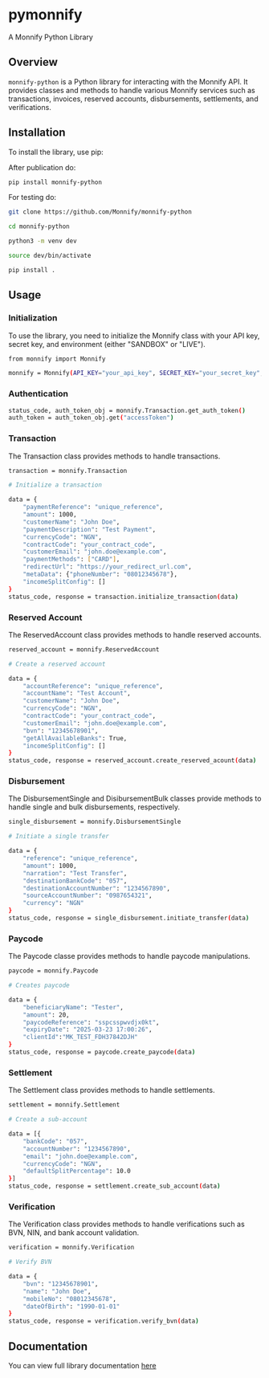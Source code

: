 # pymonnify
A Monnify Python Library

## Overview

`monnify-python` is a Python library for interacting with the Monnify API. It provides classes and methods to handle various Monnify services such as transactions, invoices, reserved accounts, disbursements, settlements, and verifications.

## Installation

To install the library, use pip:

After publication do:

```sh
pip install monnify-python
```

For testing do:
```sh
git clone https://github.com/Monnify/monnify-python

cd monnify-python

python3 -m venv dev

source dev/bin/activate

pip install .
```

## Usage

### Initialization
To use the library, you need to initialize the Monnify class with your API key, secret key, and environment (either "SANDBOX" or "LIVE").

```sh
from monnify import Monnify

monnify = Monnify(API_KEY="your_api_key", SECRET_KEY="your_secret_key", ENV="SANDBOX")
```
### Authentication

```sh
status_code, auth_token_obj = monnify.Transaction.get_auth_token()
auth_token = auth_token_obj.get("accessToken")
```

### Transaction
The Transaction class provides methods to handle transactions.

```sh
transaction = monnify.Transaction

# Initialize a transaction

data = {
    "paymentReference": "unique_reference",
    "amount": 1000,
    "customerName": "John Doe",
    "paymentDescription": "Test Payment",
    "currencyCode": "NGN",
    "contractCode": "your_contract_code",
    "customerEmail": "john.doe@example.com",
    "paymentMethods": ["CARD"],
    "redirectUrl": "https://your_redirect_url.com",
    "metaData": {"phoneNumber": "08012345678"},
    "incomeSplitConfig": []
}
status_code, response = transaction.initialize_transaction(data)
```



### Reserved Account
The ReservedAccount class provides methods to handle reserved accounts.

```sh
reserved_account = monnify.ReservedAccount

# Create a reserved account

data = {
    "accountReference": "unique_reference",
    "accountName": "Test Account",
    "customerName": "John Doe",
    "currencyCode": "NGN",
    "contractCode": "your_contract_code",
    "customerEmail": "john.doe@example.com",
    "bvn": "12345678901",
    "getAllAvailableBanks": True,
    "incomeSplitConfig": []
}
status_code, response = reserved_account.create_reserved_acount(data)
```


### Disbursement

The DisbursementSingle and DisibursementBulk classes provide methods to handle single and bulk disbursements, respectively.

```sh
single_disbursement = monnify.DisbursementSingle

# Initiate a single transfer

data = {
    "reference": "unique_reference",
    "amount": 1000,
    "narration": "Test Transfer",
    "destinationBankCode": "057",
    "destinationAccountNumber": "1234567890",
    "sourceAccountNumber": "0987654321",
    "currency": "NGN"
}
status_code, response = single_disbursement.initiate_transfer(data)
```

### Paycode

The Paycode classe provides methods to handle paycode manipulations.

```sh
paycode = monnify.Paycode

# Creates paycode

data = {
    "beneficiaryName": "Tester",
    "amount": 20,
    "paycodeReference": "sspcsspwvdjx0kt",
    "expiryDate": "2025-03-23 17:00:26",
    "clientId":"MK_TEST_FDH37842DJH"
}
status_code, response = paycode.create_paycode(data)
```


### Settlement
The Settlement class provides methods to handle settlements.

```sh
settlement = monnify.Settlement

# Create a sub-account

data = [{
    "bankCode": "057",
    "accountNumber": "1234567890",
    "email": "john.doe@example.com",
    "currencyCode": "NGN",
    "defaultSplitPercentage": 10.0
}]
status_code, response = settlement.create_sub_account(data)
```

### Verification
The Verification class provides methods to handle verifications such as BVN, NIN, and bank account validation.

```sh
verification = monnify.Verification

# Verify BVN

data = {
    "bvn": "12345678901",
    "name": "John Doe",
    "mobileNo": "08012345678",
    "dateOfBirth": "1990-01-01"
}
status_code, response = verification.verify_bvn(data)
```

## Documentation

You can view full library documentation [here](docs/monnify/index.md)
